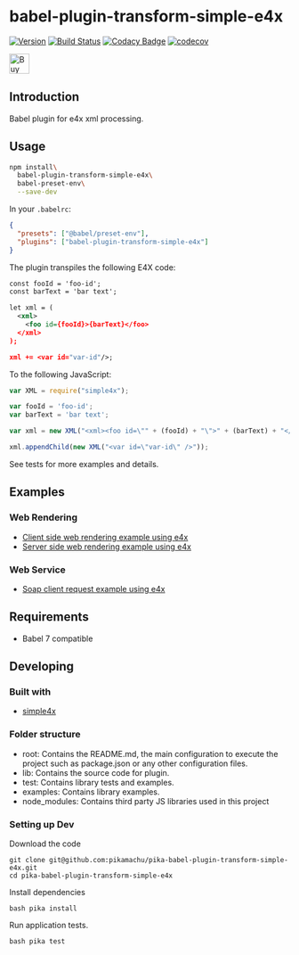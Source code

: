 # babel-plugin-transform-simple-e4x

[![Version](https://img.shields.io/npm/v/babel-plugin-transform-simple-e4x.svg)](https://npmjs.org/package/babel-plugin-transform-simple-e4x)
[![Build Status](https://img.shields.io/travis/pikamachu/pika-babel-plugin-transform-simple-e4x/master.svg)](https://travis-ci.com/pikamachu/pika-babel-plugin-transform-simple-e4x)
[![Codacy Badge](https://api.codacy.com/project/badge/Grade/7a5d465f487e4f55a8e50e8201cc69b1)](https://www.codacy.com/project/antonio.marin.jimenez/pika-babel-plugin-transform-simple-e4x/dashboard?utm_source=github.com&amp;utm_medium=referral&amp;utm_content=pikamachu/pika-babel-plugin-transform-simple-e4x&amp;utm_campaign=Badge_Grade_Dashboard)
[![codecov](https://codecov.io/gh/pikamachu/pika-babel-plugin-transform-simple-e4x/branch/master/graph/badge.svg)](https://codecov.io/gh/pikamachu/pika-babel-plugin-transform-simple-e4x)

<a href='https://ko-fi.com/Q5Q21TCUG' target='_blank'><img height='36' style='border:0px;height:36px;' src='https://cdn.ko-fi.com/cdn/kofi1.png?v=2' border='0' alt='Buy Me a Coffee at ko-fi.com' /></a>

## Introduction

Babel plugin for e4x xml processing.

## Usage

``` bash
npm install\
  babel-plugin-transform-simple-e4x\
  babel-preset-env\
  --save-dev
```

In your `.babelrc`:

``` json
{
  "presets": ["@babel/preset-env"],
  "plugins": ["babel-plugin-transform-simple-e4x"]
}
```

The plugin transpiles the following E4X code:

``` xml
const fooId = 'foo-id';
const barText = 'bar text';

let xml = (
  <xml>
    <foo id={fooId}>{barText}</foo>
  </xml>
);

xml += <var id="var-id"/>;
```

To the following JavaScript:

``` js
var XML = require("simple4x");

var fooId = 'foo-id';
var barText = 'bar text';

var xml = new XML("<xml><foo id=\"" + (fooId) + "\">" + (barText) + "</foo></xml>");

xml.appendChild(new XML("<var id=\"var-id\" />"));
```

See tests for more examples and details.

## Examples

### Web Rendering

* [Client side web rendering example using e4x](./examples/web-rendering/client-side/README.md)
* [Server side web rendering example using e4x](./examples/web-rendering/server-side/README.md)

### Web Service

* [Soap client request example using e4x](./examples/web-service/soap-client/README.md)

## Requirements

- Babel 7 compatible

## Developing

### Built with

* [simple4x](https://github.com/pikamachu/pika-simple-e4x)

### Folder structure

* root: Contains the README.md, the main configuration to execute the project such as package.json or any other configuration files.
* lib: Contains the source code for plugin.
* test: Contains library tests and examples.
* examples: Contains library examples.
* node_modules: Contains third party JS libraries used in this project

### Setting up Dev

Download the code

```shell
git clone git@github.com:pikamachu/pika-babel-plugin-transform-simple-e4x.git
cd pika-babel-plugin-transform-simple-e4x
```

Install dependencies

```shell
bash pika install
```

Run application tests.

```shell
bash pika test
```
